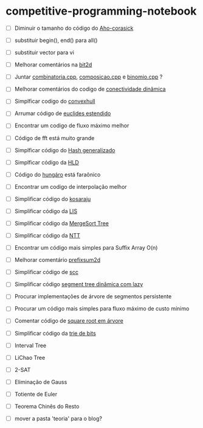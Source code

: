 # competitive-programming-notebook

- [ ] Diminuir o tamanho do código do [Aho-corasick](aho-corasick.cpp)
- [ ] substituir begin(), end() para all()
- [ ] substituir vector<int> para vi
- [ ] Melhorar comentários na [bit2d](bit2d.cpp)
- [ ] Juntar [combinatoria.cpp](combinatoria.cpp), [composicao.cpp](composicao.cpp) e [binomio.cpp](binomio.cpp) ?
- [ ] Melhorar comentários do codigo de [conectividade dinâmica](conectividade-dinamica.cpp)
- [ ] Simplficar codigo do [convexhull](convex-hull.cpp)
- [ ] Arrumar código de [euclides estendido](euclides-estendido.cpp)
- [ ] Encontrar um codigo de fluxo máximo melhor
- [ ] Código de fft está muito grande
- [ ] Simplficar código do [Hash generalizado](hash-generalizado.cpp)
- [ ] Simplficar código da [HLD](hld.cpp)
- [ ] Código do [hungáro](hungarian.cpp) está faraônico
- [ ] Encontrar um codigo de interpolação melhor
- [ ] Simplificar código do [kosaraju](kosaraju.cpp)
- [ ] Simplificar código da [LIS](lis.cpp)
- [ ] Simplificar código da [MergeSort Tree](mergesort_tree.cpp)
- [ ] Simplificar código da [NTT](ntt.cpp)
- [ ] Encontrar um código mais simples para Suffix Array O(n)
- [ ] Melhorar comentário [prefixsum2d](prefix_sum2d.cpp)
- [ ] Simplificar código de [scc](scc.cpp)
- [ ] Simplificar código [segment tree dinâmica com lazy](segment_tree_din_lazy.cpp)
- [ ] Procurar implementações de árvore de segmentos persistente
- [ ] Procurar um código mais simples para fluxo máximo de custo mínimo
- [ ] Comentar código de [square root em árvore](sqrt-decomposition-on-trees.cpp)
- [ ] Simplificar código da [trie de bits](trie-bits.cpp)

- [ ] Interval Tree
- [ ] LiChao Tree
- [ ] 2-SAT
- [ ] Eliminação de Gauss
- [ ] Totiente de Euler
- [ ] Teorema Chinês do Resto
- [ ] mover a pasta 'teoria' para o blog?
